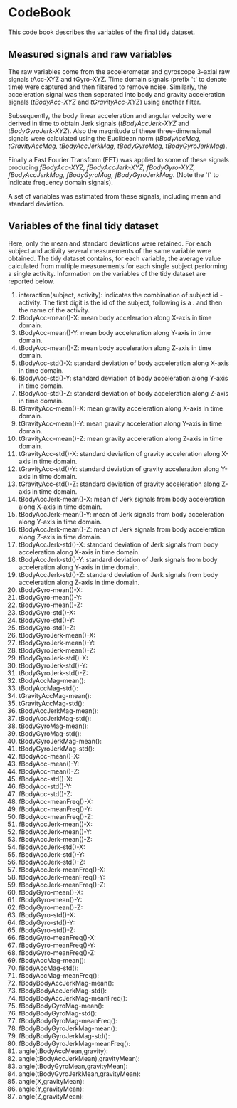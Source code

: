 # CodeBook
This code book describes the variables of the final tidy dataset.

## Measured signals and raw variables
The raw variables come from the accelerometer and gyroscope 3-axial raw signals tAcc-XYZ and tGyro-XYZ. Time domain signals (prefix 't' to denote time) were captured and then filtered to remove noise. Similarly, the acceleration signal was then separated into body and gravity acceleration signals (*tBodyAcc-XYZ* and *tGravityAcc-XYZ*) using another filter. 

Subsequently, the body linear acceleration and angular velocity were derived in time to obtain Jerk signals (*tBodyAccJerk-XYZ* and *tBodyGyroJerk-XYZ*). Also the magnitude of these three-dimensional signals were calculated using the Euclidean norm (*tBodyAccMag, tGravityAccMag, tBodyAccJerkMag, tBodyGyroMag, tBodyGyroJerkMag*). 

Finally a Fast Fourier Transform (FFT) was applied to some of these signals producing *fBodyAcc-XYZ, fBodyAccJerk-XYZ, fBodyGyro-XYZ, fBodyAccJerkMag, fBodyGyroMag, fBodyGyroJerkMag*. (Note the 'f' to indicate frequency domain signals). 

A set of variables was estimated from these signals, including mean and standard deviation. 

## Variables of the final tidy dataset
Here, only the mean and standard deviations were retained. For each subject and activity several measurements of the same variable were obtained. The tidy dataset contains, for each variable, the average value calculated from multiple measurements for each single subject performing a single activity. Information on the variables of the tidy dataset are reported below. 

1. interaction(subject, activity): indicates the combination of subject id - activity. The first digit is the id of the subject, following is a *.* and then the name of the activity.
2. tBodyAcc-mean()-X: mean body acceleration along X-axis in time domain.
3. tBodyAcc-mean()-Y: mean body acceleration along Y-axis in time domain.
4. tBodyAcc-mean()-Z: mean body acceleration along Z-axis in time domain.
5. tBodyAcc-std()-X: standard deviation of body acceleration along X-axis in time domain.
6. tBodyAcc-std()-Y: standard deviation of body acceleration along Y-axis in time domain.
7. tBodyAcc-std()-Z: standard deviation of body acceleration along Z-axis in time domain.
8. tGravityAcc-mean()-X: mean gravity acceleration along X-axis in time domain.
9. tGravityAcc-mean()-Y: mean gravity acceleration along Y-axis in time domain.
10. tGravityAcc-mean()-Z: mean gravity acceleration along Z-axis in time domain.
11. tGravityAcc-std()-X: standard deviation of gravity acceleration along X-axis in time domain.
12. tGravityAcc-std()-Y: standard deviation of gravity acceleration along Y-axis in time domain.
13. tGravityAcc-std()-Z: standard deviation of gravity acceleration along Z-axis in time domain.
14. tBodyAccJerk-mean()-X: mean of Jerk signals from body acceleration along X-axis in time domain.
15. tBodyAccJerk-mean()-Y: mean of Jerk signals from body acceleration along Y-axis in time domain.
16. tBodyAccJerk-mean()-Z: mean of Jerk signals from body acceleration along Z-axis in time domain.
17. tBodyAccJerk-std()-X: standard deviation of Jerk signals from body acceleration along X-axis in time domain.
18. tBodyAccJerk-std()-Y: standard deviation of Jerk signals from body acceleration along Y-axis in time domain.
19. tBodyAccJerk-std()-Z: standard deviation of Jerk signals from body acceleration along Z-axis in time domain.
20. tBodyGyro-mean()-X: 
21. tBodyGyro-mean()-Y:
22. tBodyGyro-mean()-Z:
23. tBodyGyro-std()-X:
24. tBodyGyro-std()-Y:
25. tBodyGyro-std()-Z:
26. tBodyGyroJerk-mean()-X:
27. tBodyGyroJerk-mean()-Y:
28. tBodyGyroJerk-mean()-Z:
29. tBodyGyroJerk-std()-X:
30. tBodyGyroJerk-std()-Y:
31. tBodyGyroJerk-std()-Z:
32. tBodyAccMag-mean():
33. tBodyAccMag-std():
34. tGravityAccMag-mean():
35. tGravityAccMag-std():
36. tBodyAccJerkMag-mean():
37. tBodyAccJerkMag-std():
38. tBodyGyroMag-mean():
39. tBodyGyroMag-std():
40. tBodyGyroJerkMag-mean():
41. tBodyGyroJerkMag-std():
42. fBodyAcc-mean()-X:
43. fBodyAcc-mean()-Y:
44. fBodyAcc-mean()-Z:
45. fBodyAcc-std()-X:
46. fBodyAcc-std()-Y:
47. fBodyAcc-std()-Z:
48. fBodyAcc-meanFreq()-X:
49. fBodyAcc-meanFreq()-Y:
50. fBodyAcc-meanFreq()-Z:
51. fBodyAccJerk-mean()-X:
52. fBodyAccJerk-mean()-Y:
53. fBodyAccJerk-mean()-Z:
54. fBodyAccJerk-std()-X:
55. fBodyAccJerk-std()-Y:
56. fBodyAccJerk-std()-Z:
57. fBodyAccJerk-meanFreq()-X:
58. fBodyAccJerk-meanFreq()-Y:
59. fBodyAccJerk-meanFreq()-Z:
60. fBodyGyro-mean()-X:
61. fBodyGyro-mean()-Y:
62. fBodyGyro-mean()-Z:
63. fBodyGyro-std()-X:
64. fBodyGyro-std()-Y:
65. fBodyGyro-std()-Z:
66. fBodyGyro-meanFreq()-X:
67. fBodyGyro-meanFreq()-Y:
68. fBodyGyro-meanFreq()-Z:
69. fBodyAccMag-mean():
70. fBodyAccMag-std():
71. fBodyAccMag-meanFreq():
72. fBodyBodyAccJerkMag-mean():
73. fBodyBodyAccJerkMag-std():
74. fBodyBodyAccJerkMag-meanFreq():
75. fBodyBodyGyroMag-mean():
76. fBodyBodyGyroMag-std():
77. fBodyBodyGyroMag-meanFreq():
78. fBodyBodyGyroJerkMag-mean():
79. fBodyBodyGyroJerkMag-std():
80. fBodyBodyGyroJerkMag-meanFreq():
81. angle(tBodyAccMean,gravity):
82. angle(tBodyAccJerkMean),gravityMean):
83. angle(tBodyGyroMean,gravityMean):
84. angle(tBodyGyroJerkMean,gravityMean):
85. angle(X,gravityMean):
86. angle(Y,gravityMean):
87. angle(Z,gravityMean):

